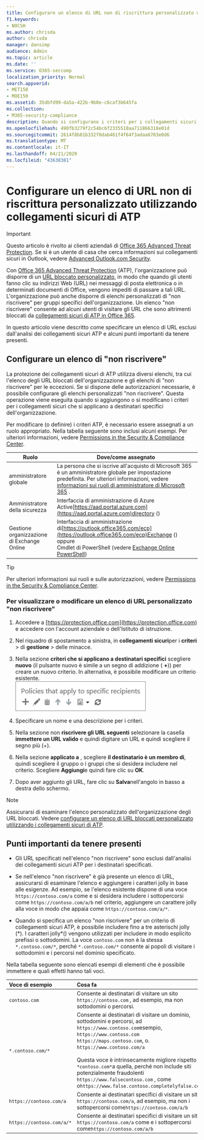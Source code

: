 ```yaml
---
title: Configurare un elenco di URL non di riscrittura personalizzato utilizzando collegamenti sicuri di ATP
f1.keywords:
- NOCSH
ms.author: chrisda
author: chrisda
manager: dansimp
audience: Admin
ms.topic: article
ms.date: ''
ms.service: O365-seccomp
localization_priority: Normal
search.appverid:
- MET150
- MOE150
ms.assetid: 35dbfd99-da5a-422b-9b0e-c6caf3b645fa
ms.collection:
- M365-security-compliance
description: Quando si configurano i criteri per i collegamenti sicuri di ATP, è possibile includere un elenco di URL da non riscrivere per consentire ad alcuni utenti dell'organizzazione di visitare i siti inclusi nell'elenco.
ms.openlocfilehash: 490fb3279f2c54bc6f2335510aa711866318e01d
ms.sourcegitcommit: 2614f8b81b332f8dab461f4f64f3adaa6703e0d6
ms.translationtype: MT
ms.contentlocale: it-IT
ms.lasthandoff: 04/21/2020
ms.locfileid: "43638381"
---
```

# <a name="set-up-a-custom-do-not-rewrite-urls-list-using-atp-safe-links"></a>Configurare un elenco di URL non di riscrittura personalizzato utilizzando collegamenti sicuri di ATP

> [!IMPORTANT]
> Questo articolo è rivolto ai clienti aziendali di [Office 365 Advanced Threat Protection](office-365-atp.md). Se si è un utente di casa che cerca informazioni sui collegamenti sicuri in Outlook, vedere [Advanced Outlook.com Security](https://support.office.com/article/882d2243-eab9-4545-a58a-b36fee4a46e2).

Con [Office 365 Advanced Threat Protection](office-365-atp.md) (ATP), l'organizzazione può disporre di un [URL bloccato personalizzato](set-up-a-custom-blocked-urls-list-wtih-atp.md), in modo che quando gli utenti fanno clic su indirizzi Web (URL) nei messaggi di posta elettronica o in determinati documenti di Office, vengono impediti di passare a tali URL. L'organizzazione può anche disporre di elenchi personalizzati di "non riscrivere" per gruppi specifici dell'organizzazione. Un elenco "non riscrivere" consente ad alcuni utenti di visitare gli URL che sono altrimenti bloccati da [collegamenti sicuri di ATP in Office 365](atp-safe-links.md).

In questo articolo viene descritto come specificare un elenco di URL esclusi dall'analisi dei collegamenti sicuri ATP e alcuni punti importanti da tenere presenti.

## <a name="set-up-a-do-not-rewrite-list"></a>Configurare un elenco di "non riscrivere"

La protezione dei collegamenti sicuri di ATP utilizza diversi elenchi, tra cui l'elenco degli URL bloccati dell'organizzazione e gli elenchi di "non riscrivere" per le eccezioni. Se si dispone delle autorizzazioni necessarie, è possibile configurare gli elenchi personalizzati "non riscrivere". Questa operazione viene eseguita quando si aggiungono o si modificano i criteri per i collegamenti sicuri che si applicano a destinatari specifici dell'organizzazione.

Per modificare (o definire) i criteri ATP, è necessario essere assegnati a un ruolo appropriato. Nella tabella seguente sono inclusi alcuni esempi. Per ulteriori informazioni, vedere [Permissions in the Security & Compliance Center](permissions-in-the-security-and-compliance-center.md).

|Ruolo  |Dove/come assegnato  |
|---------|---------|
|amministratore globale |La persona che si iscrive all'acquisto di Microsoft 365 è un amministratore globale per impostazione predefinita. Per ulteriori informazioni, vedere [informazioni sui ruoli di amministratore di Microsoft 365](https://docs.microsoft.com/office365/admin/add-users/about-admin-roles) .         |
|Amministratore della sicurezza |Interfaccia di amministrazione di Azure Active[https://aad.portal.azure.com](https://aad.portal.azure.com)directory ()|
|Gestione organizzazione di Exchange Online |Interfaccia di amministrazione di[https://outlook.office365.com/ecp](https://outlook.office365.com/ecp)Exchange () <br>oppure <br>  Cmdlet di PowerShell (vedere [Exchange Online PowerShell](https://docs.microsoft.com/powershell/exchange/exchange-online/exchange-online-powershell)) |

> [!TIP]
> Per ulteriori informazioni sui ruoli e sulle autorizzazioni, vedere [Permissions in the Security & Compliance Center](permissions-in-the-security-and-compliance-center.md).

### <a name="to-view-or-edit-a-custom-do-not-rewrite-urls-list"></a>Per visualizzare o modificare un elenco di URL personalizzato "non riscrivere"

1. Accedere a [https://protection.office.com](https://protection.office.com) e accedere con l'account aziendale o dell'Istituto di istruzione.

2. Nel riquadro di spostamento a sinistra, in **collegamenti sicuri**per i **criteri** \> di **gestione** \> delle minacce.

3. Nella sezione **criteri che si applicano a destinatari specifici** scegliere **nuovo** (il pulsante nuovo è simile a un segno di addizione ( **+**)) per creare un nuovo criterio. In alternativa, è possibile modificare un criterio esistente.<br/>![Scegliere nuovo per aggiungere un criterio per i collegamenti sicuri per i destinatari di posta elettronica specifici](../../media/01073f42-3cec-4ddb-8c10-4d33ec434676.png)

4. Specificare un nome e una descrizione per i criteri.

5. Nella sezione non **riscrivere gli URL seguenti** selezionare la casella **immettere un URL valido** e quindi digitare un URL e quindi scegliere il segno più (+).

6. Nella sezione **applicato a** , scegliere **il destinatario è un membro di**, quindi scegliere il gruppo o i gruppi che si desidera includere nel criterio. Scegliere **Aggiungi**e quindi fare clic su **OK**.

7. Dopo aver aggiunto gli URL, fare clic su **Salva**nell'angolo in basso a destra dello schermo.

> [!NOTE]
> Assicurarsi di esaminare l'elenco personalizzato dell'organizzazione degli URL bloccati. Vedere [configurare un elenco di URL bloccati personalizzato utilizzando i collegamenti sicuri di ATP](set-up-a-custom-blocked-urls-list-wtih-atp.md).

## <a name="important-points-to-keep-in-mind"></a>Punti importanti da tenere presenti

- Gli URL specificati nell'elenco "non riscrivere" sono esclusi dall'analisi dei collegamenti sicuri ATP per i destinatari specificati.

- Se nell'elenco "non riscrivere" è già presente un elenco di URL, assicurarsi di esaminare l'elenco e aggiungere i caratteri jolly in base alle esigenze. Ad esempio, se l'elenco esistente dispone di una voce `https://contoso.com/a` come e si desidera includere i sottopercorsi come `https://contoso.com/a/b` nel criterio, aggiungere un carattere jolly alla voce in modo che appaia come `https://contoso.com/a/*`.

- Quando si specifica un elenco "non riscrivere" per un criterio di collegamenti sicuri ATP, è possibile includere fino a tre asterischi jolly (\*). I caratteri jolly\*() vengono utilizzati per includere in modo esplicito prefissi o sottodomini. La voce `contoso.com` non è la stessa `*.contoso.com/*`, perché `*.contoso.com/*` consente ai popoli di visitare i sottodomini e i percorsi nel dominio specificato.

Nella tabella seguente sono elencati esempi di elementi che è possibile immettere e quali effetti hanno tali voci.

|**Voce di esempio**|**Cosa fa**|
|:-----|:-----|
|`contoso.com`|Consente ai destinatari di visitare un sito `https://contoso.com` , ad esempio, ma non sottodomini o percorsi.|
|`*.contoso.com/*`|Consente ai destinatari di visitare un dominio, sottodomini e percorsi, ad `https://www.contoso.com`esempio, `https://www.contoso.com` `https://maps.contoso.com`, o. `https://www.contoso.com/a` <br/><br/> Questa voce è intrinsecamente migliore rispetto `*contoso.com*`a quella, perché non include siti potenzialmente fraudolenti `https://www.falsecontoso.com` , come o`https://www.false.contoso.completelyfalse.com`|
|`https://contoso.com/a`|Consente ai destinatari specifici di visitare un sito `https://contoso.com/a`, ad esempio, ma non i sottopercorsi come`https://contoso.com/a/b`|
|`https://contoso.com/a/*`|Consente ai destinatari specifici di visitare un sito `https://contoso.com/a` come e i sottopercorsi come`https://contoso.com/a/b`|
